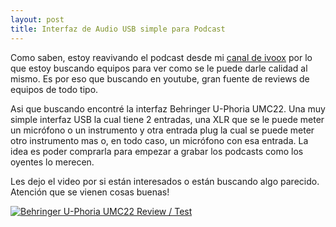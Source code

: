 ```yaml
---
layout: post
title: Interfaz de Audio USB simple para Podcast
---
```


Como saben, estoy reavivando el podcast desde mi [canal de ivoox](http://ar.ivoox.com/es/neositelinux-podcast-2017-0-eligiendo-a-audios-mp3_rf_19666910_1.html) por lo que estoy buscando equipos para ver como se le puede darle calidad al mismo. Es por eso que buscando en youtube, gran fuente de reviews de equipos de todo tipo.

Asi que buscando encontré la interfaz Behringer U-Phoria UMC22. Una muy simple interfaz USB la cual tiene 2 entradas, una XLR que se le puede meter un micrófono o un instrumento y otra entrada plug la cual se puede meter otro instrumento mas o, en todo caso, un micrófono con esa entrada.
La idea es poder comprarla para empezar a grabar los podcasts como los oyentes lo merecen.

Les dejo el video por si están interesados o están buscando algo parecido. Atención que se vienen cosas buenas!

[![Behringer U-Phoria UMC22 Review / Test](https://img.youtube.com/vi/FLNDxdtBGVc/0.jpg)](https://www.youtube.com/watch?v=FLNDxdtBGVc "Behringer U-Phoria UMC22 Review / Test")

